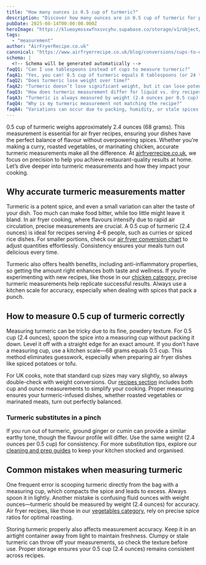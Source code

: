 ```yaml
---
title: "How many ounces is 0.5 cup of turmeric?"
description: "Discover how many ounces are in 0.5 cup of turmeric for perfect air fryer recipes. Get accurate UK measurements and cooking tips here."
pubDate: 2025-08-14T00:00:00.000Z
heroImage: "https://klueoymssxwfnxsvcyhv.supabase.co/storage/v1/object/public/Shmucket/how-many-ounces-is-half-cup-turmeric.webp"
tags:
  - "measurement"
author: "AirFryerRecipe.co.uk"
canonical: "https://www.airfryerrecipe.co.uk/blog/conversions/cups-to-ounces/how-many-ounces-is-half-cup-turmeric"
schema: |
  <!-- Schema will be generated automatically -->
faqQ1: "Can I use tablespoons instead of cups to measure turmeric?"
faqA1: "Yes, you can! 0.5 cup of turmeric equals 8 tablespoons (or 24 teaspoons). However, for the most accurate results, especially in air fryer recipes, weighing 2.4 ounces (68 grams) with a kitchen scale is best."
faqQ2: "Does turmeric lose weight over time?"
faqA2: "Turmeric doesn’t lose significant weight, but it can lose potency and clump if stored improperly. Always keep it in a cool, dark place and check for freshness before measuring 0.5 cup (2.4 ounces) for recipes."
faqQ3: "How does turmeric measurement differ for liquid vs. dry recipes?"
faqA3: "Turmeric is always measured by weight (2.4 ounces per 0.5 cup) for dry recipes. In liquids, like marinades, volume measurements (cups) work, but weighing ensures consistency, especially for air fryer dishes."
faqQ4: "Why is my turmeric measurement not matching the recipe?"
faqA4: "Variations can occur due to packing, humidity, or stale spices. Always fluff turmeric before measuring 0.5 cup (2.4 ounces), and use a scale for precision. Check our conversion guides for troubleshooting."
---
```

<p>0.5 cup of turmeric weighs approximately 2.4 ounces (68 grams). This measurement is essential for air fryer recipes, ensuring your dishes have the perfect balance of flavour without overpowering spices. Whether you’re making a curry, roasted vegetables, or marinating chicken, accurate turmeric measurements make all the difference. At <a href=https://www.airfryerrecipe.co.uk/>airfryerrecipe.co.uk</a>, we focus on precision to help you achieve restaurant-quality results at home. Let’s dive deeper into turmeric measurements and how they impact your cooking.</p>

<h2>Why accurate turmeric measurements matter</h2>  
<p>Turmeric is a potent spice, and even a small variation can alter the taste of your dish. Too much can make food bitter, while too little might leave it bland. In air fryer cooking, where flavours intensify due to rapid air circulation, precise measurements are crucial. A 0.5 cup of turmeric (2.4 ounces) is ideal for recipes serving 4–6 people, such as curries or spiced rice dishes. For smaller portions, check our <a href=https://www.airfryerrecipe.co.uk/air-fryer-conversion-chart>air fryer conversion chart</a> to adjust quantities effortlessly. Consistency ensures your meals turn out delicious every time.</p>  

<p>Turmeric also offers health benefits, including anti-inflammatory properties, so getting the amount right enhances both taste and wellness. If you’re experimenting with new recipes, like those in our <a href=https://www.airfryerrecipe.co.uk/recipe-category/chicken>chicken category</a>, precise turmeric measurements help replicate successful results. Always use a kitchen scale for accuracy, especially when dealing with spices that pack a punch.</p>

<h2>How to measure 0.5 cup of turmeric correctly</h2>  
<p>Measuring turmeric can be tricky due to its fine, powdery texture. For 0.5 cup (2.4 ounces), spoon the spice into a measuring cup without packing it down. Level it off with a straight edge for an exact amount. If you don’t have a measuring cup, use a kitchen scale—68 grams equals 0.5 cup. This method eliminates guesswork, especially when preparing air fryer dishes like spiced potatoes or tofu.</p>  

<p>For UK cooks, note that standard cup sizes may vary slightly, so always double-check with weight conversions. Our <a href=https://www.airfryerrecipe.co.uk/recipes>recipes section</a> includes both cup and ounce measurements to simplify your cooking. Proper measuring ensures your turmeric-infused dishes, whether roasted vegetables or marinated meats, turn out perfectly balanced.</p>  

<h3>Turmeric substitutes in a pinch</h3>  
<p>If you run out of turmeric, ground ginger or cumin can provide a similar earthy tone, though the flavour profile will differ. Use the same weight (2.4 ounces per 0.5 cup) for consistency. For more substitution tips, explore our <a href=https://www.airfryerrecipe.co.uk/air-fryer-cleaner>cleaning and prep guides</a> to keep your kitchen stocked and organised.</p>  

<h2>Common mistakes when measuring turmeric</h2>  
<p>One frequent error is scooping turmeric directly from the bag with a measuring cup, which compacts the spice and leads to excess. Always spoon it in lightly. Another mistake is confusing fluid ounces with weight ounces—turmeric should be measured by weight (2.4 ounces) for accuracy. Air fryer recipes, like those in our <a href=https://www.airfryerrecipe.co.uk/recipe-category/vegetables>vegetables category</a>, rely on precise spice ratios for optimal roasting.</p>  

<p>Storing turmeric properly also affects measurement accuracy. Keep it in an airtight container away from light to maintain freshness. Clumpy or stale turmeric can throw off your measurements, so check the texture before use. Proper storage ensures your 0.5 cup (2.4 ounces) remains consistent across recipes.</p>
